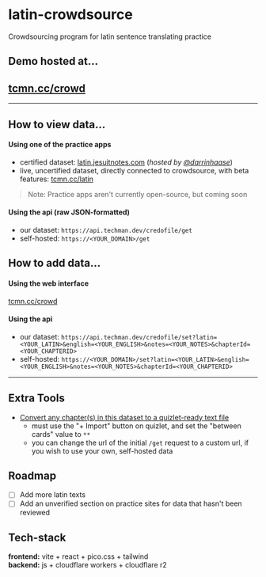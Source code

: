 # latin-crowdsource
Crowdsourcing program for latin sentence translating practice

## Demo hosted at... 
## [tcmn.cc/crowd](https://tcmn.cc/crowd)

***********

## How to view data...

#### Using one of the practice apps
- certified dataset: [latin.jesuitnotes.com](https://latin.jesuitnotes.com) (*hosted by [@darrinhaase](https://github.com/darrinhaase)*)
- live, uncertified dataset, directly connected to crowdsource, with beta features: [tcmn.cc/latin](https://tcmn.cc/latin)

> Note: Practice apps aren't currently open-source, but coming soon

#### Using the api (raw JSON-formatted)
- our dataset: `https://api.techman.dev/credofile/get`
- self-hosted: `https://<YOUR_DOMAIN>/get`


## How to add data...

#### Using the web interface
[tcmn.cc/crowd](https://tcmn.cc/crowd)

#### Using the api
- our dataset: `https://api.techman.dev/credofile/set?latin=<YOUR_LATIN>&english=<YOUR_ENGLISH>&notes=<YOUR_NOTES>&chapterId=<YOUR_CHAPTERID>`
- self-hosted: `https://<YOUR_DOMAIN>/set?latin=<YOUR_LATIN>&english=<YOUR_ENGLISH>&notes=<YOUR_NOTES>&chapterId=<YOUR_CHAPTERID>`


************


## Extra Tools

- [Convert any chapter(s) in this dataset to a quizlet-ready text file](https://tcmn.cc/vCy4)
  - must use the "+ Import" button on quizlet, and set the "between cards" value to `**`
  - you can change the url of the initial `/get` request to a custom url, if you wish to use your own, self-hosted data

## Roadmap
- [ ] Add more latin texts
- [ ] Add an unverified section on practice sites for data that hasn't been reviewed

## Tech-stack

**frontend:** vite + react + pico.css + tailwind <br/>
**backend:** js + cloudflare workers + cloudflare r2 
